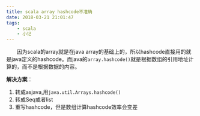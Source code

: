 ```yaml
---
title: scala array hashcode不准确
date: 2018-03-21 21:01:47
tags:
    - scala
    - 小记
---
```


　　因为scala的array就是在java array的基础上的，所以hashcode直接用的就是java定义的hashcode。而java的`array.hashcode()`就是根据数组的引用地址计算的，而不是根据数据的内容。
 
**解决方案**：
1. 转成asjava,用`java.util.Arrays.hashcode()`
2. 转成Seq或者list
3. 重写hashcode，但是数组计算hashcode效率会变差
